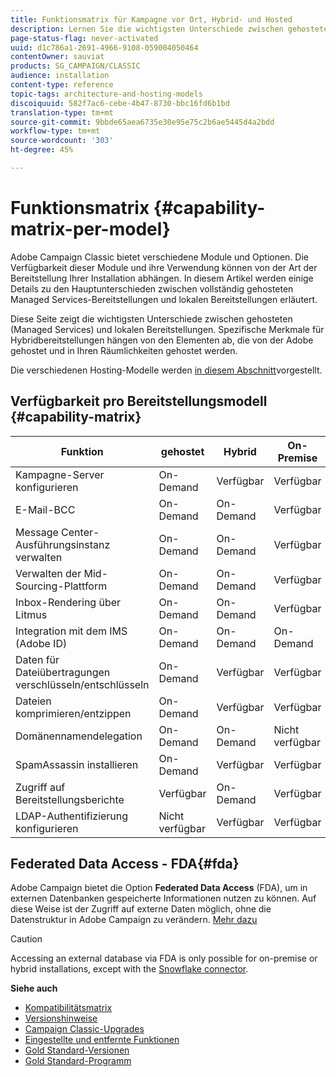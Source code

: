 ```yaml
---
title: Funktionsmatrix für Kampagne vor Ort, Hybrid- und Hosted
description: Lernen Sie die wichtigsten Unterschiede zwischen gehosteten und lokalen Bereitstellungen kennen.
page-status-flag: never-activated
uuid: d1c786a1-2691-4966-9108-059004050464
contentOwner: sauviat
products: SG_CAMPAIGN/CLASSIC
audience: installation
content-type: reference
topic-tags: architecture-and-hosting-models
discoiquuid: 582f7ac6-cebe-4b47-8730-bbc16fd6b1bd
translation-type: tm+mt
source-git-commit: 9bbde65aea6735e30e95e75c2b6ae5445d4a2bdd
workflow-type: tm+mt
source-wordcount: '303'
ht-degree: 45%

---
```



# Funktionsmatrix {#capability-matrix-per-model}

Adobe Campaign Classic bietet verschiedene Module und Optionen. Die Verfügbarkeit dieser Module und ihre Verwendung können von der Art der Bereitstellung Ihrer Installation abhängen. In diesem Artikel werden einige Details zu den Hauptunterschieden zwischen vollständig gehosteten Managed Services-Bereitstellungen und lokalen Bereitstellungen erläutert.

Diese Seite zeigt die wichtigsten Unterschiede zwischen gehosteten (Managed Services) und lokalen Bereitstellungen. Spezifische Merkmale für Hybridbereitstellungen hängen von den Elementen ab, die von der Adobe gehostet und in Ihren Räumlichkeiten gehostet werden.

Die verschiedenen Hosting-Modelle werden [in diesem Abschnitt](../../installation/using/hosting-models.md)vorgestellt.

## Verfügbarkeit pro Bereitstellungsmodell {#capability-matrix}

| Funktion | gehostet | Hybrid | On-Premise | Details |
|-----------------------------------------------|------------------|-----------|---------------|-----------------------------------------------------------------------------------------------------------------------------------------------------------------------------------------------------------------------|
| Kampagne-Server konfigurieren | On-Demand | Verfügbar | Verfügbar | [Mehr dazu](../../installation/using/the-server-configuration-file.md) |
| E-Mail-BCC | On-Demand | On-Demand | Verfügbar | [Mehr dazu](../../installation/using/email-archiving.md) |
| Message Center-Ausführungsinstanz verwalten | On-Demand | On-Demand | Verfügbar | [Mehr dazu](../../message-center/using/about-transactional-messaging.md) |
| Verwalten der Mid-Sourcing-Plattform | On-Demand | On-Demand | Verfügbar | [Mehr dazu](../../installation/using/mid-sourcing-server.md) |
| Inbox-Rendering über Litmus | On-Demand | On-Demand | Verfügbar | [Mehr dazu](../../delivery/using/inbox-rendering.md) |
| Integration mit dem IMS (Adobe ID) | On-Demand | On-Demand | On-Demand | [Mehr dazu](../../integrations/using/about-adobe-id.md) |
| Daten für Dateiübertragungen verschlüsseln/entschlüsseln | On-Demand | Verfügbar | Verfügbar | [Mehr dazu](../../workflow/using/importing-data.md#unzipping-or-decrypting-a-file-before-processing) |
| Dateien komprimieren/entzippen | On-Demand | Verfügbar | Verfügbar | [Mehr dazu](../../workflow/using/importing-data.md#unzipping-or-decrypting-a-file-before-processing) |
| Domänennamendelegation | On-Demand | On-Demand | Nicht verfügbar | [Mehr dazu](https://helpx.adobe.com/de/campaign/kb/domain-name-delegation.html) |
| SpamAssassin installieren | On-Demand | Verfügbar | Verfügbar | [Mehr dazu](../../delivery/using/spamassassin.md) |
| Zugriff auf Bereitstellungsberichte | Verfügbar | On-Demand | Verfügbar | [Mehr dazu](../../delivery/using/monitoring-deliverability.md) |
| LDAP-Authentifizierung konfigurieren | Nicht verfügbar | Verfügbar | Verfügbar | [Mehr dazu](../../installation/using/connecting-through-ldap.md) |


## Federated Data Access - FDA{#fda}

Adobe Campaign bietet die Option **Federated Data Access** (FDA), um in externen Datenbanken gespeicherte Informationen nutzen zu können. Auf diese Weise ist der Zugriff auf externe Daten möglich, ohne die Datenstruktur in Adobe Campaign zu verändern. [Mehr dazu](../../installation/using/about-fda.md)

>[!CAUTION]
>
>Accessing an external database via FDA is only possible for on-premise or hybrid installations, except with the [Snowflake connector](../../installation/using/configure-fda-snowflake.md).


**Siehe auch**

* [Kompatibilitätsmatrix](../../rn/using/compatibility-matrix.md)
* [Versionshinweise](../../rn/using/latest-release.md)
* [Campaign Classic-Upgrades](../../rn/using/rn-overview.md)
* [Eingestellte und entfernte Funktionen](../../rn/using/deprecated-features.md)
* [Gold Standard-Versionen](../../rn/using/gold-standard.md)
* [Gold Standard-Programm](https://helpx.adobe.com/de/campaign/kb/gold-standard.html)
